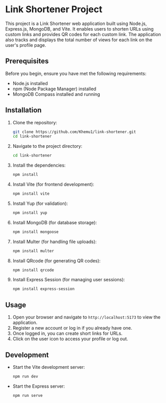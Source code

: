 # Link Shortener Project

This project is a Link Shortener web application built using Node.js, Express.js, MongoDB, and Vite. It enables users to shorten URLs using custom links and provides QR codes for each custom link. The application also tracks and displays the total number of views for each link on the user's profile page.

## Prerequisites

Before you begin, ensure you have met the following requirements:
- Node.js installed
- npm (Node Package Manager) installed
- MongoDB Compass installed and running

## Installation

1. Clone the repository:
    ```bash
    git clone https://github.com/Khemu1/link-shortener.git
    cd link-shortener
    ```

2. Navigate to the project directory:
    ```bash
    cd link-shortener
    ```

3. Install the dependencies:
    ```bash
    npm install
    ```

4. Install Vite (for frontend development):
    ```bash
    npm install vite
    ```

5. Install Yup (for validation):
    ```bash
    npm install yup
    ```

6. Install MongoDB (for database storage):
    ```bash
    npm install mongoose
    ```

7. Install Multer (for handling file uploads):
    ```bash
    npm install multer
    ```

8. Install QRcode (for generating QR codes):
    ```bash
    npm install qrcode
    ```

9. Install Express Session (for managing user sessions):
    ```bash
    npm install express-session
    ```

## Usage

1. Open your browser and navigate to `http://localhost:5173` to view the application.
2. Register a new account or log in if you already have one.
3. Once logged in, you can create short links for URLs.
4. Click on the user icon to access your profile or log out.


## Development

- Start the Vite development server:
    ```bash
    npm run dev
    ```

- Start the Express server:
    ```bash
    npm run serve
    ```
